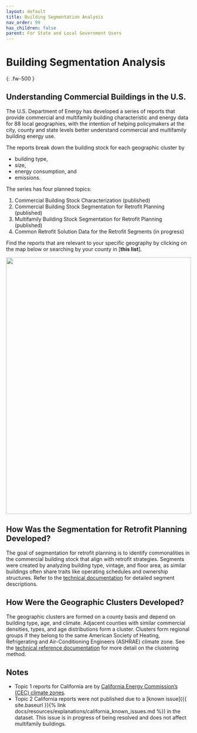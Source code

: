 ```yaml
---
layout: default
title: Building Segmentation Analysis
nav_order: 99
has_children: false
parent: For State and Local Government Users
---
```


# Building Segmentation Analysis
{: .fw-500 }

## Understanding Commercial Buildings in the U.S.
The U.S. Department of Energy has developed a series of reports that provide commercial and multifamily building characteristic and energy data for 88 local geographies, with the intention of helping policymakers at the city, county and state levels better understand commercial and multifamily building energy use. 

The reports break down the building stock for each geographic cluster by  

- building type,  
- size, 
- energy consumption, and 
- emissions.

The series has four planned topics: 

1.	Commercial Building Stock Characterization (published)
2.	Commercial Building Stock Segmentation for Retrofit Planning (published)
3.	Multifamily Building Stock Segmentation for Retrofit Planning (published)
4.	Common Retrofit Solution Data for the Retrofit Segments (in progress)

Find the reports that are relevant to your specific geography by clicking on the map below or searching by your county in [**this list**].

<!-- <div style="max-width: 900px; margin: auto;">
    <iframe src="https:&#47;&#47;public.tableau.com&#47;static&#47;images&#47;Bu&#47;BuildingStockSegmentationforRetrofitPlanning&#47;USMap&#47;1_rss.png" width="100%" height="700px"></iframe>
</div> -->

<div class='tableauPlaceholder' id='viz1756176448575' style='max-width: 900px; margin: auto;'>
    <noscript>
    <a href='#'><img alt=' ' src='https:&#47;&#47;public.tableau.com&#47;static&#47;images&#47;Bu&#47;BuildingStockSegmentationforRetrofitPlanning&#47;USMap&#47;1_rss.png' width="100%" height="700px" style='border: none' /></a>
    </noscript>
    <object class='tableauViz'  style='display:none;'><param name='host_url' value='https%3A%2F%2Fpublic.tableau.com%2F' /> <param name='embed_code_version' value='3' /> <param name='site_root' value='' /><param name='name' value='BuildingStockSegmentationforRetrofitPlanning&#47;USMap' /><param name='tabs' value='yes' /><param name='toolbar' value='yes' /><param name='static_image' value='https:&#47;&#47;public.tableau.com&#47;static&#47;images&#47;Bu&#47;BuildingStockSegmentationforRetrofitPlanning&#47;USMap&#47;1.png' /> <param name='animate_transition' value='yes' /><param name='display_static_image' value='yes' /><param name='display_spinner' value='yes' /><param name='display_overlay' value='yes' /><param name='display_count' value='yes' /><param name='language' value='en-US' />
    </object>
</div>
<script type='text/javascript'>                    var divElement = document.getElementById('viz1756176448575');                    var vizElement = divElement.getElementsByTagName('object')[0];                    if ( divElement.offsetWidth > 800 ) { vizElement.style.width='1466px';vizElement.style.height='1050px';} else if ( divElement.offsetWidth > 500 ) { vizElement.style.width='1466px';vizElement.style.height='1050px';} else { vizElement.style.width='100%';vizElement.style.height='2150px';}                     var scriptElement = document.createElement('script');                    scriptElement.src = 'https://public.tableau.com/javascripts/api/viz_v1.js';                    vizElement.parentNode.insertBefore(scriptElement, vizElement);
</script>

## How Was the Segmentation for Retrofit Planning Developed?
The goal of segmentation for retrofit planning is to identify commonalities in the commercial building stock that align with retrofit strategies. Segments were created by analyzing building type, vintage, and floor area, as similar buildings often share traits like operating schedules and ownership structures. Refer to the [technical documentation](https://www.nrel.gov/docs/fy24osti/88947.pdf) for detailed segment descriptions.

## How Were the Geographic Clusters Developed?
The geographic clusters are formed on a county basis and depend on building type, age, and climate. Adjacent counties with similar commercial densities, types, and age distributions form a cluster. Clusters form regional groups if they belong to the same American Society of Heating, Refrigerating and Air-Conditioning Engineers (ASHRAE) climate zone. See the [technical reference documentation](https://www.nrel.gov/docs/fy23osti/84648.pdf) for more detail on the clustering method.

## Notes
- Topic 1 reports for California are by [California Energy Commission’s (CEC) climate zones](https://www.energy.ca.gov/programs-and-topics/programs/building-energy-efficiency-standards/climate-zone-tool-maps-and).
- Topic 2 California reports were not published due to a [known issue]({{    site.baseurl   }}{% link docs/resources/explanations/california_known_issues.md %}) in the dataset. This issue is in progress of being resolved and does not affect multifamily buildings. 
